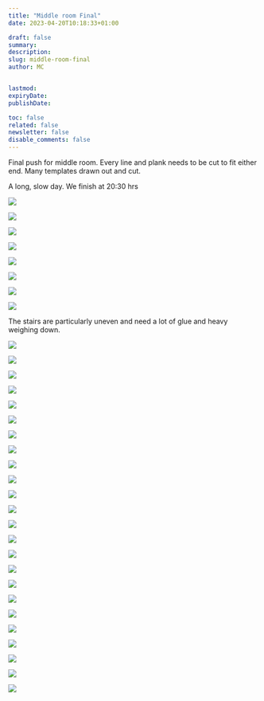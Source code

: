 ```yaml
---
title: "Middle room Final"
date: 2023-04-20T10:18:33+01:00

draft: false
summary:
description:
slug: middle-room-final
author: MC


lastmod:
expiryDate:
publishDate:

toc: false
related: false
newsletter: false
disable_comments: false
---
```


Final push for middle room. Every line and plank needs to be cut to fit either end. 
Many templates drawn out and cut.

A long, slow day. We finish at 20:30 hrs


![](/images/9938.jpeg)

![](/images/9939.jpeg)


![](/images/9940.jpeg)

![](/images/9941.jpeg)

![](/images/9942.jpeg)



![](/images/9943.jpeg)

![](/images/9944.jpeg)

![](/images/9945.jpeg)


The stairs are particularly uneven and need a lot of glue and heavy weighing down.

![](/images/9946.jpeg)

![](/images/9947.jpeg)

![](/images/9948.jpeg)

![](/images/9949.jpeg)

![](/images/9950.jpeg)

![](/images/9951.jpeg)

![](/images/9952.jpeg)

![](/images/9952.jpeg)

![](/images/9953.jpeg)

![](/images/9954.jpeg)

![](/images/9955.jpeg)

![](/images/9956.jpeg)

![](/images/9957.jpeg)

![](/images/9958.jpeg)


![](/images/9959.jpeg)

![](/images/9960.jpeg)

![](/images/9961.jpeg)

![](/images/9962.jpeg)

![](/images/9963.jpeg)

![](/images/9964.jpeg)


![](/images/9965.jpeg)


![](/images/9966.jpeg)


![](/images/9967.jpeg)


![](/images/9968.jpeg)




